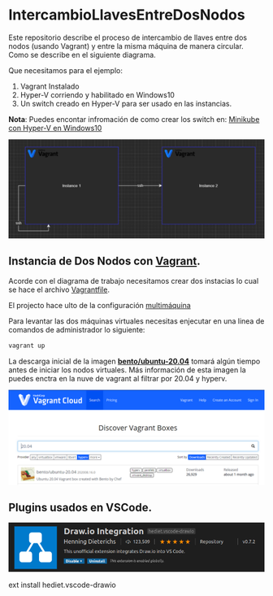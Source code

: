 # IntercambioLlavesEntreDosNodos

Este repositorio describe el proceso de intercambio de llaves entre dos nodos (usando Vagrant) y entre la misma máquina de manera circular. Como se describe en el siguiente diagrama.

Que necesitamos para el ejemplo:

1) Vagrant Instalado
2) Hyper-V corriendo y habilitado en Windows10
3) Un switch creado en Hyper-V para ser usado en las instancias.

**Nota**: Puedes encontar infromación de como crear los switch en: [Minikube con Hyper-V en Windows10](https://medium.com/@alejandroleon09/minikube-con-hyper-v-en-windows10-2f3fae956c3b)

![Diagrama Despliegue](media/despliegueDiagrama.png)

## Instancia de Dos Nodos con [Vagrant](https://www.vagrantup.com/).

Acorde con el diagrama de trabajo necesitamos crear dos instacias lo cual se hace el archivo [Vagrantfile](Vagrantfile).

El projecto hace ulto de la configuración [multimáquina](https://www.vagrantup.com/docs/multi-machine)

Para levantar las dos máquinas virtuales necesitas enjecutar en una linea de comandos de administrador lo siguiente:

```powershell
vagrant up
```

La descarga inicial de la imagen [**bento/ubuntu-20.04**](https://app.vagrantup.com/boxes/search?provider=hyperv&q=20.04&sort=downloads&utf8=%E2%9C%93) tomará algún tiempo antes de iniciar los nodos virtuales. Más información de esta imagen la puedes enctra en la nuve de vagrant al filtrar por 20.04 y hyperv.

![SearchBox](media/VagranUbuntu2004_hyperv.png)

## Plugins usados en VSCode.

[![Drawio Integration](media/drawio_integration.png)](https://marketplace.visualstudio.com/items?itemName=hediet.vscode-drawio)

ext install hediet.vscode-drawio
